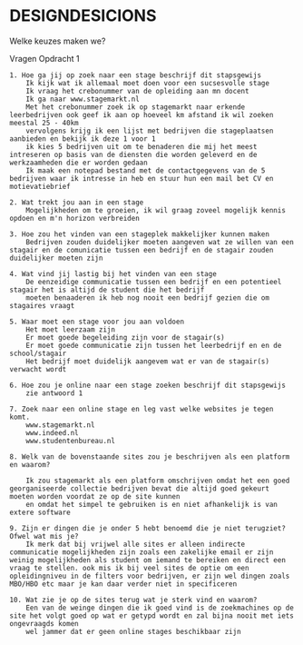 # DESIGNDESICIONS

Welke keuzes maken we?

Vragen Opdracht 1

    1. Hoe ga jij op zoek naar een stage beschrijf dit stapsgewijs
        Ik kijk wat ik allemaal moet doen voor een sucsesvolle stage
        Ik vraag het crebonummer van de opleiding aan mn docent
        Ik ga naar www.stagemarkt.nl
        Met het crebonummer zoek ik op stagemarkt naar erkende leerbedrijven ook geef ik aan op hoeveel km afstand ik wil zoeken meestal 25 - 40km
        vervolgens krijg ik een lijst met bedrijven die stageplaatsen aanbieden en bekijk ik deze 1 voor 1
        ik kies 5 bedrijven uit om te benaderen die mij het meest intreseren op basis van de diensten die worden geleverd en de werkzaamheden die er worden gedaan
        Ik maak een notepad bestand met de contactgegevens van de 5 bedrijven waar ik intresse in heb en stuur hun een mail bet CV en motievatiebrief 

    2. Wat trekt jou aan in een stage
        Mogelijkheden om te groeien, ik wil graag zoveel mogelijk kennis opdoen en m'n horizon verbreiden

    3. Hoe zou het vinden van een stageplek makkelijker kunnen maken
        Bedrijven zouden duidelijker moeten aangeven wat ze willen van een stagair en de comunicatie tussen een bedrijf en de stagair zouden duidelijker moeten zijn

    4. Wat vind jij lastig bij het vinden van een stage
        De eenzeidige communicatie tussen een bedrijf en een potentieel stagair het is altijd de student die het bedrijf
        moeten benaaderen ik heb nog nooit een bedrijf gezien die om stagaires vraagt

    5. Waar moet een stage voor jou aan voldoen
        Het moet leerzaam zijn
        Er moet goede begeleiding zijn voor de stagair(s)
        Er moet goede communicatie zijn tussen het leerbedrijf en en de school/stagair
        Het bedrijf moet duidelijk aangevem wat er van de stagair(s) verwacht wordt

    6. Hoe zou je online naar een stage zoeken beschrijf dit stapsgewijs
        zie antwoord 1

    7. Zoek naar een online stage en leg vast welke websites je tegen komt.
        www.stagemarkt.nl
        www.indeed.nl
        www.studentenbureau.nl

    8. Welk van de bovenstaande sites zou je beschrijven als een platform en waarom?

        Ik zou stagemarkt als een platform omschrijven omdat het een goed georganiseerde collectie bedrijven bevat die altijd goed gekeurt moeten worden voordat ze op de site kunnen
        en omdat het simpel te gebruiken is en niet afhankelijk is van extere software

    9. Zijn er dingen die je onder 5 hebt benoemd die je niet terugziet? Ofwel wat mis je?
        Ik merk dat bij vrijwel alle sites er alleen indirecte communicatie mogelijkheden zijn zoals een zakelijke email er zijn weinig mogelijkheden als student om iemand te bereiken en direct een vraag te stellen. ook mis ik bij veel sites de optie om een opleidingniveu in de filters voor bedrijven, er zijn wel dingen zoals MBO/HBO etc maar je kan daar verder niet in specificeren

    10. Wat zie je op de sites terug wat je sterk vind en waarom?
        Een van de weinge dingen die ik goed vind is de zoekmachines op de site het volgt goed op wat er getypd wordt en zal bijna nooit met iets ongevraagds komen
        wel jammer dat er geen online stages beschikbaar zijn